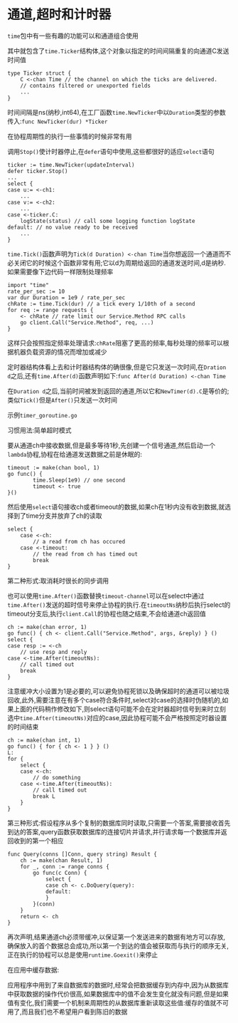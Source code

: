# 通道,超时和计时器
`time`包中有一些有趣的功能可以和通道组合使用

其中就包含了`time.Ticker`结构体,这个对象以指定的时间间隔重复的向通道C发送时间值
```
type Ticker struct {
    C <-chan Time // the channel on which the ticks are delivered.
    // contains filtered or unexported fields
    ...
}
```

时间间隔是ns(纳秒,int64),在工厂函数`time.NewTicker`中以`Duration`类型的参数传入:`func NewTicker(dur) *Ticker`

在协程周期性的执行一些事情的时候非常有用

调用`Stop()`使计时器停止,在`defer`语句中使用,这些都很好的适应`select`语句
```
ticker := time.NewTicker(updateInterval)
defer ticker.Stop()
...
select {
case u:= <-ch1:
    ...
case v:= <-ch2:
    ...
case <-ticker.C:
    logState(status) // call some logging function logState
default: // no value ready to be received
    ...
}
```

`time.Tick()`函数声明为`Tick(d Duration) <-chan Time`当你想返回一个通道而不必关闭它的时候这个函数非常有用;它以d为周期给返回的通道发送时间,d是纳秒.如果需要像下边代码一样限制处理频率
```
import "time"
rate_per_sec := 10
var dur Duration = 1e9 / rate_per_sec
chRate := time.Tick(dur) // a tick every 1/10th of a second
for req := range requests {
    <- chRate // rate limit our Service.Method RPC calls
    go client.Call("Service.Method", req, ...)
}
```

这样只会按照指定频率处理请求:`chRate`阻塞了更高的频率,每秒处理的频率可以根据机器负载资源的情况而增加或减少

定时器结构体看上去和计时器结构体的确很像,但是它只发送一次时间,在`Dration d`之后,还有`time.After(d)`函数声明如下:`func After(d Duration) <-chan Time`

在`Duration d`之后,当前时间被发到返回的通道,所以它和`NewTimer(d).C`是等价的;类似`Tick()`但是`After()`只发送一次时间

示例`timer_goroutine.go`

习惯用法:简单超时模式

要从通道ch中接收数据,但是最多等待1秒,先创建一个信号通道,然后启动一个`lambda`协程,协程在给通道发送数据之前是休眠的:
```
timeout := make(chan bool, 1)
go func() {
        time.Sleep(1e9) // one second
        timeout <- true
}()
```

然后使用`select`语句接收ch或者timeout的数据,如果ch在1秒内没有收到数据,就选择到了time分支并放弃了ch的读取
```
select {
    case <-ch:
        // a read from ch has occured
    case <-timeout:
        // the read from ch has timed out
        break
}
```

第二种形式:取消耗时很长的同步调用

也可以使用`time.After()`函数替换`timeout-channel`可以在select中通过`time.After()`发送的超时信号来停止协程的执行.在`timeoutNs`纳秒后执行select的timeout分支后,执行`client.Call`的协程也随之结束,不会给通道ch返回值
```
ch := make(chan error, 1)
go func() { ch <- client.Call("Service.Method", args, &reply) } ()
select {
case resp := <-ch
    // use resp and reply
case <-time.After(timeoutNs):
    // call timed out
    break
}
```

注意缓冲大小设置为1是必要的,可以避免协程死锁以及确保超时的通道可以被垃圾回收,此外,需要注意在有多个case符合条件时,select对case的选择时伪随机的,如果上面的代码稍作修改如下,则select语句可能不会在定时器超时信号到来时立刻选中`time.After(timeoutNs)`对应的case,因此协程可能不会严格按照定时器设置的时间结束
```
ch := make(chan int, 1)
go func() { for { ch <- 1 } } ()
L:
for {
    select {
    case <-ch:
        // do something
    case <-time.After(timeoutNs):
        // call timed out
        break L
    }
}
```

第三种形式:假设程序从多个复制的数据库同时读取,只需要一个答案,需要接收首先到达的答案,query函数获取数据库的连接切片并请求,并行请求每一个数据库并返回收到的第一个相应
```
func Query(conns []Conn, query string) Result {
    ch := make(chan Result, 1)
    for _, conn := range conns {
        go func(c Conn) {
            select {
            case ch <- c.DoQuery(query):
            default:
            }
        }(conn)
    }
    return <- ch
}
```

再次声明,结果通道ch必须带缓冲,以保证第一个发送进来的数据有地方可以存放,确保放入的首个数据总会成功,所以第一个到达的值会被获取而与执行的顺序无关,正在执行的协程可以总是使用`runtime.Goexit()`来停止

在应用中缓存数据:

应用程序中用到了来自数据库的数据时,经常会把数据缓存到内存中,因为从数据库中获取数据的操作代价很高,如果数据库中的值不会发生变化就没有问题,但是如果值有变化,我们需要一个机制来周期性的从数据库重新读取这些值:缓存的值就不可用了,而且我们也不希望用户看到陈旧的数据